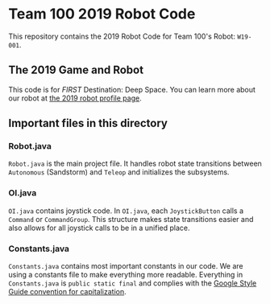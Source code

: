 # Team 100 2019 Robot Code
This repository contains the 2019 Robot Code for Team 100's Robot: `W19-001`.

## The 2019 Game and Robot
This code is for _FIRST_ Destination: Deep Space. You can learn more about our robot at [the 2019 robot profile page](https://team100.org/2019).

## Important files in this directory
### Robot.java
`Robot.java` is the main project file. It handles robot state transitions between `Autonomous` (Sandstorm) and `Teleop` and initializes the subsystems.
### OI.java
`OI.java` contains joystick code. In `OI.java`, each `JoystickButton` calls a `Command` or `CommandGroup`. This structure makes state transitions easier and also allows for all joystick calls to be in a unified place.
### Constants.java
`Constants.java` contains most important constants in our code. We are using a constants file to make everything more readable. Everything in `Constants.java` is `public static final` and complies with the [Google Style Guide convention for capitalization](https://google.github.io/styleguide/javaguide.html#s5.2.4-constant-names). 
